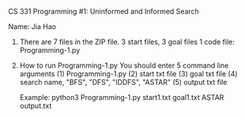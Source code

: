 CS 331 Programming #1:
Uninformed and Informed Search

Name: Jia Hao


1. There are 7 files in the ZIP file.
   3 start files, 3 goal files
   1 code file: Programming-1.py

2. How to run Programming-1.py
   You should enter 5 command line arguments
   (1) Programming-1.py
   (2) start txt file
   (3) goal txt file
   (4) search name, "BFS", "DFS", "IDDFS", "ASTAR"
   (5) output txt file

   Example:
   python3 Programming-1.py start1.txt goal1.txt ASTAR output.txt
